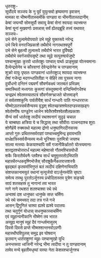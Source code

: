 धृतराष्ट्रः-  
सूर्योदये सञ्जय के नु पूर्वं युयुत्सवो हृष्यमाणा इवासन्  
मामका वा भीष्मनीतास्समीके पाण्डवा वा भीमनीतास्तदानीम्  
केषां जघन्यौ सोमसूर्यौ सवायू केषां सेनां श्वापदा व्याभषन्त  
केषां यूनां मुखवर्णाः प्रसन्नास् सर्वं ह्येतद्ब्रूहि तत्त्वं यथावत्  
सञ्जयः-  
उभे सेने तुल्यमेवोपयाते उभे व्यूहे युक्तरूपे नरेन्द्र  
उभे चित्रे वनराजिप्रकाशे तथैवोभे नागरथाश्वपूर्णे  
उभे सेने बृहत्यौ तुल्यरूपे तथैवोभे भारत दुर्विषह्ये  
तथैवोभे स्वर्गजयोपसृष्टे तथा व्यूढे सत्पुरुषार्यजुष्टे  
पश्चान्मुखाः कुरवो धार्तराष्ट्राः पश्चात् पार्थाः प्राङ्मुखा योत्स्यमानाः  
दैत्येन्द्रसेनेव च कौरवाणां देवेन्द्रसेनेव च पाण्डवानाम्  
शुक्रो वायुः पृष्ठतः पाण्डवानां धार्तराष्ट्राञ् श्वापदा व्याभषन्त  
तेषां गजेन्द्रा मदगन्धातितीव्रा न सेहिरे तव पुत्रस्य नागाः  
दुर्योधनो दन्तिनं पद्मवर्णं सौवर्णकक्ष्यं जातबलं प्रभिन्नम्  
समास्थितो मध्यगतः कुरूणां संस्तूयमानो वन्दिभिर्मागधैश्च  
चन्द्रप्रभं श्वेतमस्यातपत्रं सौवर्णस्रग्भ्राजते चोत्तमाङ्गे  
तं सर्वतश्शकुनिः पार्वतीयैश् सार्धं गान्धारैः पाति गान्धारराजः  
भीष्मोऽग्रतस्सर्वसैन्यस्य वृद्धश् श्वेतच्छत्रश्श्वेतदण्डस्सखड्गः  
श्वेतोष्णीषः पाण्डुरेण ध्वजेन श्वेतैरश्वैश्श्वेतशैलप्रकाशः  
सैन्यं सर्वं धार्तराष्ट्र त्वदीयं रथाश्वनागं सुदृढं चचाल  
ये चाम्बष्ठाः क्षत्रिया ये च सिद्धास् तथा सौवीराः पञ्चनदाश्च शूराः  
शोणैर्हयै रुक्मरथो महात्मा द्रोणो धनुष्पाणिरदीनसत्त्वः  
आप्तो गुरुः प्रथितस्सर्वराज्ञां पश्चाच्चमूमिन्द्र इवावभाति  
वार्धक्षत्रिस्सर्वसैन्यस्य मध्ये भूरिश्रवाः पुरुमित्रो जयश्च  
साल्वा मत्स्याः केकयाश्चापि सर्वे गजानीकैर्भ्रातरो योत्स्यमानाः  
शारद्वतश्चोत्तरार्धं महात्मा महेष्वासो गौतमश्चित्रयोधी  
शकैः किरातैर्यवनैः प्लवैश्च सार्धं चमूमुत्तरतोऽभिपाति  
महारथैरन्धकवृष्णिभोजैस् सौराष्ट्रकैर्नैकतरात्तशस्त्रैः  
बृहद्बलं कृतवर्माभिगुप्तं बलं त्वदीयं दक्षिणेनाभियाति  
संशप्तकानामयुतं रथानां मृत्युर्जयो वाऽर्जुनस्येति सृष्टाः  
समेत्य तस्थुः पुरतोऽर्जुनस्य प्रचोदितास्तव पुत्रेण सङ्ख्ये  
साग्रं शतसहस्रं तु नागानां तव भारत  
नागे नागे रथशतं शतश्चाश्वा रथे रथे  
अन्वश्वं दश धानुष्का धानुष्के सप्त चर्मिणः  
रथे रथे समभवत् तदा तत्र गजे गजे  
आसन् द्विगुणितं चाश्वा ह्यश्वे ह्यश्वे पदातयः  
तथा चतुर्गुणं योधास् सधनुष्कास्सचर्मिणः  
एवं व्यूहान्यनीकानि भीष्मेण तव भारत  
अव्यूह्य मानुषं व्यूहं दैवं गान्धर्वमासुरम्  
दिवसे दिवसे प्राप्ते भीष्मश्शान्तनवोऽग्रणीः  
महारथौघविपुलस् समुद्र इव घोषवान्  
कृतवान् धार्तराष्ट्राणां व्यूहः पश्चान्मुखो युधि  
अनन्तरूपा ध्वजिनी नरेन्द्र भीमा त्वदीया न तु पाण्डवानाम्  
तामेव मन्ये बृहतीमधृष्यां यस्या नेता केशवश्चार्जुनश्च  

